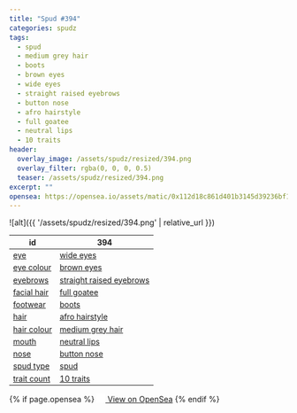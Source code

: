 ```yaml
---
title: "Spud #394"
categories: spudz
tags:
  - spud
  - medium grey hair
  - boots
  - brown eyes
  - wide eyes
  - straight raised eyebrows
  - button nose
  - afro hairstyle
  - full goatee
  - neutral lips
  - 10 traits
header:
  overlay_image: /assets/spudz/resized/394.png
  overlay_filter: rgba(0, 0, 0, 0.5)
  teaser: /assets/spudz/resized/394.png
excerpt: ""
opensea: https://opensea.io/assets/matic/0x112d18c861d401b3145d39236bf149f01e18beed/394
---
```

![alt]({{ '/assets/spudz/resized/394.png' | relative_url }})

| id | 394 |
|-|-|
| <a href="/traits/eye/#trait-type">eye</a> | <a href="/traits/eye/wide-eyes/1/#trait">wide eyes</a> |
| <a href="/traits/eye-colour/#trait-type">eye colour</a> | <a href="/traits/eye-colour/brown-eyes/1/#trait">brown eyes</a> |
| <a href="/traits/eyebrows/#trait-type">eyebrows</a> | <a href="/traits/eyebrows/straight-raised-eyebrows/1/#trait">straight raised eyebrows</a> |
| <a href="/traits/facial-hair/#trait-type">facial hair</a> | <a href="/traits/facial-hair/full-goatee/1/#trait">full goatee</a> |
| <a href="/traits/footwear/#trait-type">footwear</a> | <a href="/traits/footwear/boots/1/#trait">boots</a> |
| <a href="/traits/hair/#trait-type">hair</a> | <a href="/traits/hair/afro-hairstyle/1/#trait">afro hairstyle</a> |
| <a href="/traits/hair-colour/#trait-type">hair colour</a> | <a href="/traits/hair-colour/medium-grey-hair/1/#trait">medium grey hair</a> |
| <a href="/traits/mouth/#trait-type">mouth</a> | <a href="/traits/mouth/neutral-lips/1/#trait">neutral lips</a> |
| <a href="/traits/nose/#trait-type">nose</a> | <a href="/traits/nose/button-nose/1/#trait">button nose</a> |
| <a href="/traits/spud-type/#trait-type">spud type</a> | <a href="/traits/spud-type/spud/1/#trait">spud</a> |
| <a href="/traits/trait-count/#trait-type">trait count</a> | <a href="/traits/trait-count/10-traits/1/#trait">10 traits</a> |

{% if page.opensea %}
<a href="{{page.opensea}}" class="btn btn--info" onclick="window.open(this.href, '_blank'); return false;"><img src="/assets/images/opensea.svg" width="16px"><span>  View on OpenSea</span></a>
{% endif %}
